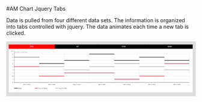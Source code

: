 #AM Chart Jquery Tabs

Data is pulled from four different data sets. The information is organized into tabs controlled with jquery. The data animates each time a new tab is clicked.

![](thumbnail.png)
